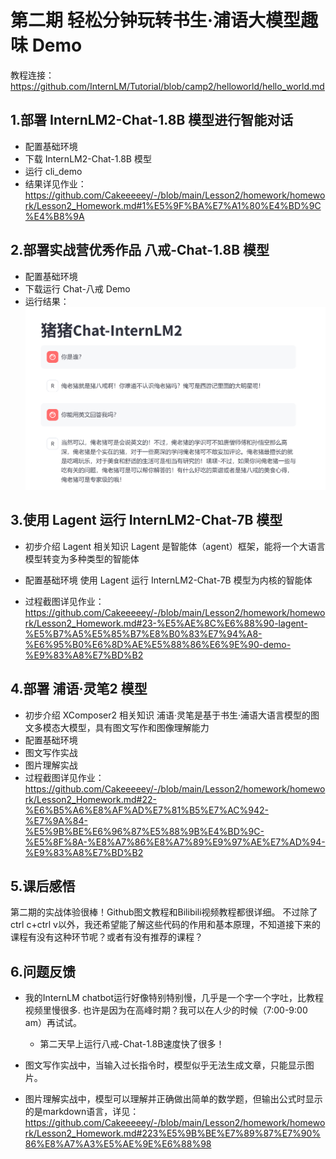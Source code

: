﻿# 第二期 轻松分钟玩转书生·浦语大模型趣味 Demo
教程连接：https://github.com/InternLM/Tutorial/blob/camp2/helloworld/hello_world.md
## 1.部署 InternLM2-Chat-1.8B 模型进行智能对话

- 配置基础环境
- 下载 InternLM2-Chat-1.8B 模型
- 运行 cli_demo
- 结果详见作业：https://github.com/Cakeeeeey/-/blob/main/Lesson2/homework/homework/Lesson2_Homework.md#1%E5%9F%BA%E7%A1%80%E4%BD%9C%E4%B8%9A

## 2.部署实战营优秀作品 八戒-Chat-1.8B 模型
- 配置基础环境
- 下载运行 Chat-八戒 Demo
- 运行结果：![ ](images/PigChat.png)

## 3.使用 Lagent 运行 InternLM2-Chat-7B 模型
- 初步介绍 Lagent 相关知识
        Lagent 是智能体（agent）框架，能将一个大语言模型转变为多种类型的智能体

- 配置基础环境
    使用 Lagent 运行 InternLM2-Chat-7B 模型为内核的智能体
- 过程截图详见作业：https://github.com/Cakeeeeey/-/blob/main/Lesson2/homework/homework/Lesson2_Homework.md#23-%E5%AE%8C%E6%88%90-lagent-%E5%B7%A5%E5%85%B7%E8%B0%83%E7%94%A8-%E6%95%B0%E6%8D%AE%E5%88%86%E6%9E%90-demo-%E9%83%A8%E7%BD%B2


## 4.部署 浦语·灵笔2 模型
- 初步介绍 XComposer2 相关知识
        浦语·灵笔是基于书生·浦语大语言模型的图文多模态大模型，具有图文写作和图像理解能力
- 配置基础环境
- 图文写作实战
- 图片理解实战
- 过程截图详见作业：https://github.com/Cakeeeeey/-/blob/main/Lesson2/homework/homework/Lesson2_Homework.md#22-%E6%B5%A6%E8%AF%AD%E7%81%B5%E7%AC%942-%E7%9A%84-%E5%9B%BE%E6%96%87%E5%88%9B%E4%BD%9C-%E5%8F%8A-%E8%A7%86%E8%A7%89%E9%97%AE%E7%AD%94-%E9%83%A8%E7%BD%B2


## 5.课后感悟
第二期的实战体验很棒！Github图文教程和Bilibili视频教程都很详细。
不过除了ctrl c+ctrl v以外，我还希望能了解这些代码的作用和基本原理，不知道接下来的课程有没有这种环节呢？或者有没有推荐的课程？

## 6.问题反馈
- 我的InternLM chatbot运行好像特别特别慢，几乎是一个字一个字吐，比教程视频里慢很多.
也许是因为在高峰时期？我可以在人少的时候（7:00-9:00 am）再试试。
	- 第二天早上运行八戒-Chat-1.8B速度快了很多！

- 图文写作实战中，当输入过长指令时，模型似乎无法生成文章，只能显示图片。
- 图片理解实战中，模型可以理解并正确做出简单的数学题，但输出公式时显示的是markdown语言，详见：https://github.com/Cakeeeeey/-/blob/main/Lesson2/homework/homework/Lesson2_Homework.md#223%E5%9B%BE%E7%89%87%E7%90%86%E8%A7%A3%E5%AE%9E%E6%88%98


